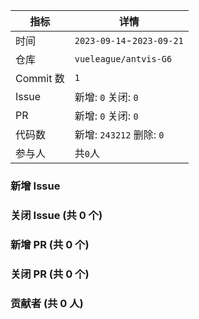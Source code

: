 | 指标 | 详情 |
| --- | --- |
|时间| `2023-09-14`-`2023-09-21` |
|仓库|`vueleague/antvis-G6`|
|Commit 数|`1`|
|Issue|新增: `0` 关闭: `0`|
|PR|新增: `0` 关闭: `0`|
|代码数|新增: `243212` 删除: `0`|
|参与人|共`0`人|
### 新增 Issue



### 关闭 Issue (共 0 个)



### 新增 PR (共 0 个)



### 关闭 PR (共 0 个)



### 贡献者 (共 0 人)



